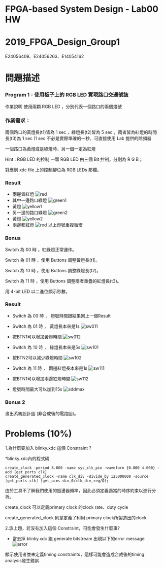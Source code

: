 # FPGA-based System Design - Lab00 HW
# 2019_FPGA_Design_Group1
E24056409、E24056263、E14054162

# 問題描述
### Program 1 - 使用板子上的 RGB LED 實現路口交通號誌
作業說明
使用兩顆 RGB LED ，分別代表一個路口的兩個燈號

### 作業需求：

兩個路口的黃燈長(t1)皆為 1 sec ，綠燈長(t2)皆為 5 sec ，兩者皆為紅燈的時間長(t3)為 1 sec (1 sec 不必是實際準確的一秒，可直接使用 Lab 提供的除頻器

一個路口為黃燈或是綠燈時，另一個一定為紅燈

Hint : RGB LED 的控制
一顆 RGB LED 由三個 Bit 控制，分別為 R G B；

對應到 xdc file 上的控制腳位為 RGB LEDs 那欄。

### Result
 * 兩邊皆紅燈
![red](image/1.jpg)
 * 其中一邊路口綠燈
![green1](image/2.jpg)
 * 黃燈
![yellow1](image/3.jpg)
 * 另一邊的路口綠燈
![green2](image/4.jpg)
 * 黃燈
![yellow2](image/5.jpg)
 * 兩邊都紅燈
![red](image/1.jpg)
以上燈號重複循環

### Bonus 

Switch 為 00 時 ，紅綠燈正常運作。

Switch 為 01 時 ，使用 Buttons 調整黃燈長(t1)。

Switch 為 10 時 ，使用 Buttons 調整綠燈長(t2)。

Switch 為 11 時 ，使用 Buttons 調整兩者重疊的紅燈長(t3)。

用 4-bit LED 以二進位顯示秒數。

### Result
 * Switch 為 00 時 ， 燈號時間跟結果同上一個Result

 * Switch 為 01 時 ， 黃燈長本來是1s
![sw011](image/sw011.jpg)
 * 按BTN1可以增加黃燈時間
![sw012](image/sw012.jpg)
 * Switch 為 10 時 ， 綠燈長本來是5s
![sw101](image/sw101.jpg)
 * 按BTN2可以減少綠燈時間
![sw102](image/sw102.jpg)
 * Switch 為 11 時 ， 兩邊紅燈長本來是1s
![sw111](image/sw111.jpg)
 * 按BTN1可以增加兩邊紅燈時間
![sw112](image/sw112.jpg)
 * 燈號時間最大可以加到15s
![addmax](image/addmax.jpg)


### Bonus 2 
畫出系統設計圖 (非合成後的電路圖)。


# Problems (10%)
1.為什麼要加入 blinky.xdc 這個 Constraint ?
 
 *blinky.xdc內的程式碼
 
    create_clock -period 8.000 -name sys_clk_pin -waveform {0.000 4.000} -add [get_ports clk]
    create_generated_clock -name clk_div -divide_by 125000000 -source [get_ports clk] [get_pins div_0/clk_div_reg/Q];
    
    
由於工具不了解我們使用的振盪器頻率，因此必須定義適當的時序約束以進行分析。

create_clock 可以定義primary clock 的clock rate、duty cycle

create_generated_clock 則是定義了利用 primary clock所製造出的clock


2.承上題，若沒有加入這個 Constraint，可能會發生什麼事?
 * 當去掉 blinky.xdc 跑 generate bitstream 出現以下的error message
 ![error](image/error.PNG)
 
 顯示使用者並未定義timing constraints，這樣可能會造成合成後的timing analysis發生錯誤

